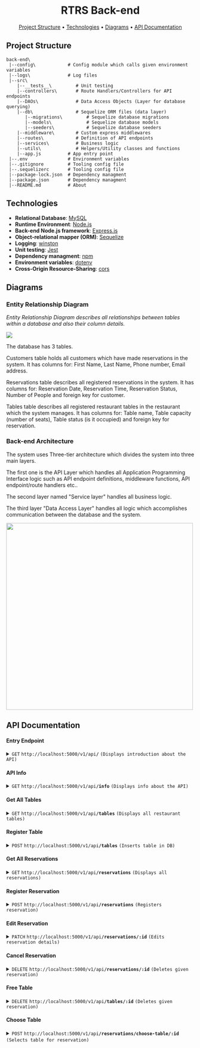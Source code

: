 <h1 align="center">RTRS Back-end</h1>

<p align="center">
    <a href="#project-structure">Project Structure</a> •
    <a href="#technologies">Technologies</a> •
    <a href="#Diagrams">Diagrams</a> •
    <a href="#api-documentation">API Documentation</a>
</p>

## Project Structure

```
back-end\
 |--config\            # Config module which calls given environment variables             
 |--logs\              # Log files             
 |--src\
    |--__tests__\         # Unit testing
    |--controllers\       # Route Handlers/Controllers for API endpoints
    |--DAOs\              # Data Access Objects (Layer for database querying)
    |--db\                # Sequelize ORM files (data layer)
       |--migrations\         # Sequelize database migrations
       |--models\             # Sequelize database models
       |--seeders\            # Sequelize database seeders
    |--middleware\        # Custom express middlewares
    |--routes\            # Definition of API endpoints
    |--services\          # Business logic
    |--utils\             # Helpers/Utility classes and functions
    |--app.js          # App entry point
 |--.env               # Environment variables
 |--.gitignore         # Tooling config file
 |--.sequelizerc       # Tooling config file
 |--package-lock.json  # Dependency managment
 |--package.json       # Dependency managment
 |--README.md          # About
 ```

 ## Technologies

 - **Relational Database**: [MySQL](https://mysql.com/)
 - **Runtime Environment**: [Node.js](https://nodejs.org/)
 - **Back-end Node.js framework**: [Express.js](https://expressjs.com/)
 - **Object-relational mapper (ORM)**: [Sequelize](https://sequelize.org/)
 - **Logging**: [winston](https://github.com/winstonjs/winston)
 - **Unit testing**: [Jest](https://jestjs.io/)
 - **Dependency managment**: [npm](https://npmjs.com/)
 - **Environment variables**: [dotenv](https://github.com/motdotla/dotenv)
 - **Cross-Origin Resource-Sharing**: [cors](https://github.com/expressjs/cors)


## Diagrams

### Entity Relationship Diagram

*Entity Relationship Diagram describes all relationships between tables within a database and also their column details.*

<img src="https://github.com/slavyanHristov/restaurant-table-reservation-system/blob/feature/readme/screenshots/erd-rtrs.png" />
<br>

The database has 3 tables.

Customers table holds all customers which have made reservations in the system. 
It has columns for: 
First Name, Last Name, Phone number, Email address.


Reservations table describes all registered reservations in the system.
It has columns for: 
Reservation Date, Reservation Time, Reservation Status,
Number of People and foreign key for customer.


Tables table describes all registered restaurant tables in the restaurant which the system manages.
It has columns for:
Table name, Table capacity (number of seats), Table status (is it occupied) and foreign key for reservation.


### Back-end Architecture

The system uses Three-tier architecture which divides the system into three main layers. 

The first one is the API Layer which handles all Application Programming Interface logic such as API endpoint definitions, middleware functions, API endpoint/route handlers etc..

The second layer named "Service layer" handles all business logic.

The third layer "Data Access Layer" handles all logic which accomplishes communication between the database and the system.

<img src="https://github.com/slavyanHristov/restaurant-table-reservation-system/blob/feature/readme/screenshots/backend-architecture.png" height="500"/>
<br>

## API Documentation

#### Entry Endpoint

<details>
<summary><code>GET</code> <code>http://localhost:5000/v1/api<b>/</b></code> <code>(Displays introduction about the API)</code></summary>

##### Responses
> | http code     | content-type          | response                                   |
> |---------------|-----------------------|-------------------------------------------               |
> | `200`         | `text/html`           |`Welcome to Restaurant Table Reservation System's API! 🎉`|

##### Example cURL
> ```javascript
>  curl -i -H 'Accept: text/html' http://localhost:5000/api/v1/
> ```
</details>

#### API Info

<details>
<summary><code>GET</code> <code>http://localhost:5000/v1/api<b>/info</b></code> <code>(Displays info about the API)</code></summary>

##### Responses
> | http code     | content-type          | response                                   |
> |---------------|-----------------------|-------------------------------------------               |
> | `200`         | `application/json`           |`{message:"You can learn more about the API and the whole project in the github repo! 😀", link:"https://github.com/slavyanHristov/restaurant-table-reservation-system"}`|

##### Example cURL
> ```javascript
>  curl -i -H 'Accept: application/json' http://localhost:5000/api/v1/info
> ```
</details>

#### Get All Tables

<details>
<summary><code>GET</code> <code>http://localhost:5000/v1/api<b>/tables</b></code> <code>(Displays all restaurant tables)</code></summary>

##### Responses
> | http code     | content-type          | response                                   |
> |---------------|-----------------------|-------------------------------------------               |
> | `200`         | `application/json`           |`{success: true, collection: [tables...]}`|
> | `404`         | `application/json`           |`{success: false, message: "No restaurant tables inserted in the database."}`|

##### Example cURL
> ```javascript
>  curl -i -H 'Accept: application/json' http://localhost:5000/api/v1/info
> ```
</details>

#### Register Table

<details>
<summary><code>POST</code> <code>http://localhost:5000/v1/api<b>/tables</b></code> <code>(Inserts table in DB)</code></summary>

##### Responses
> | http code     | content-type          | response                                   |
> |---------------|-----------------------|-------------------------------------------               |
> | `201`         | `application/json`           |`{success: true, message:"Table successfully registered in the restaurant!", item: table,}`|
> | `400`         | `application/json`           |`{status: 400, message: "Please fill in all fields!",}`|

##### Example cURL
> ```javascript
>  curl -X POST http://localhost:5000/api/v1/tables -d @filename
> ```
</details>

#### Get All Reservations

<details>
<summary><code>GET</code> <code>http://localhost:5000/v1/api<b>/reservations</b></code> <code>(Displays all reservations)</code></summary>

##### Responses
> | http code     | content-type          | response                                   |
> |---------------|-----------------------|-------------------------------------------               |
> | `200`         | `application/json`           |`{success: true, collection: [reservations...]}`|

##### Example cURL
> ```javascript
>  curl -i -H 'Accept: application/json' http://localhost:5000/api/v1/reservations
> ```
</details>

#### Register Reservation

<details>
<summary><code>POST</code> <code>http://localhost:5000/v1/api<b>/reservations</b></code> <code>(Registers reservation)</code></summary>

##### Responses
> | http code     | content-type          | response                                   |
> |---------------|-----------------------|-------------------------------------------               |
> | `201`         | `application/json`           |`{success: true, message: "Successfully registered the reservation!"}`|
> | `400`         | `application/json`           |`{success: false, message: "Please fill in all fields!"}`|
> | `400`         | `application/json`           |`{success: false, message: "ERROR: Given time is in the past!"}`|
> | `400`         | `application/json`           |`{success: false, message: "Reservation must be made at least an hour before closing time (12:00 AM)"}`|
> | `400`         | `application/json`           |`{success: false, message: "You can't make reservation before opening time! (11:00 AM)"}`|

##### Example cURL
> ```javascript
>  curl -X POST http://localhost:5000/api/v1/reservations -d @filename
> ```
</details>

#### Edit Reservation

<details>
<summary><code>PATCH</code> <code>http://localhost:5000/v1/api<b>/reservations/:id</b></code> <code>(Edits reservation details)</code></summary>

##### Responses
> | http code     | content-type          | response                                   |
> |---------------|-----------------------|-------------------------------------------               |
> | `200`         | `application/json`           |`{success: true,message:"Successfully updated the reservation!",item: reservation}`|
> | `400`         | `application/json`           |`{success: false, message: "ERROR: Given time is in the past!"}`|
> | `400`         | `application/json`           |`{success: false, message: "Reservation must be made at least an hour before closing time (12:00 AM)"}`|
> | `400`         | `application/json`           |`{success: false, message: "You can't make reservation before opening time! (11:00 AM)"}`|

##### Example cURL
> ```javascript
>  curl -X PATCH http://localhost:5000/api/v1/reservations/1 -d @filename
> ```
</details>

#### Cancel Reservation

<details>
<summary><code>DELETE</code> <code>http://localhost:5000/v1/api<b>/reservations/:id</b></code> <code>(Deletes given reservation)</code></summary>

##### Responses
> | http code     | content-type          | response                                   |
> |---------------|-----------------------|-------------------------------------------               |
> | `200`         | `application/json`           |`{success: true, message:"Successfully canceled the reservation!", item: reservation}`|
> | `400`         | `application/json`           |`{success: false, message: "Given reservation doesn't exist!"}`|

##### Example cURL
> ```javascript
>  curl -X DELETE https://localhost:5000/api/v1/reservations/1
> ```
</details>

#### Free Table

<details>
<summary><code>DELETE</code> <code>http://localhost:5000/v1/api<b>/tables/:id</b></code> <code>(Deletes given reservation)</code></summary>

##### Responses
> | http code     | content-type          | response                                   |
> |---------------|-----------------------|-------------------------------------------               |
> | `200`         | `application/json`           |`{success: true, message: "Successfully freed the chosen table!", item: info,}`|

##### Example cURL
> ```javascript
>  curl -X DELETE https://localhost:5000/api/v1/tables/1
> ```
</details>

#### Choose Table

<details>
<summary><code>POST</code> <code>http://localhost:5000/v1/api<b>/reservations/choose-table/:id</b></code> <code>(Selects table for reservation)</code></summary>

##### Responses
> | http code     | content-type          | response                                   |
> |---------------|-----------------------|-------------------------------------------               |
> | `200`         | `application/json`           |`{success: true, message: "Successfully chosen your table!", item: info}`|
> | `404`         | `application/json`           |`{success: false, message: "Reservation not found!"}`|
> | `400`         | `application/json`           |`{success: false, message: "Booking a table is only available on the reservation date!"}`|
> | `400`         | `application/json`           |`{success: false,message: "You've already reserved a table! Please make a new reservation."}`|
> | `400`         | `application/json`           |`{success: false, message: "You've missed the reservation date and time! Please make a new reservation.",}`|
> | `400`         | `application/json`           |`{success: false, message: "Given table is already reserved!",}`|
> | `400`         | `application/json`           |`{success: false, message: "Reservation's party size is too big for this table!"}`|

##### Example cURL
> ```javascript
>  curl -X POST http://localhost:5000/api/v1/reservations -d @filename
> ```
</details>